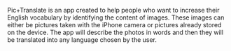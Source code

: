 Pic+Translate is an app created to help people who want to increase their English vocabulary by identifying the content of images. These images can either be pictures taken with the iPhone camera or pictures already stored on the device. The app will describe the photos in words and then they will be translated into any language chosen by the user.




